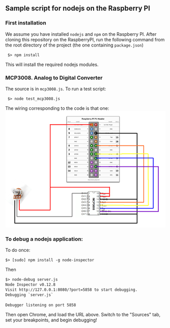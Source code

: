 ## Sample script for nodejs on the Raspberry PI

### First installation
We assume you have installed `nodejs` and `npm` on the Raspberry PI.
After cloning this repository on the RaspberryPI, run the following command from the root directory of the project
(the one containing `package.json`)
```
 $> npm install
```
This will install the required nodejs modules.

### MCP3008. Analog to Digital Converter
The source is in `mcp3008.js`.
To run a test script:
```
 $> node test_mcp3008.js
```
The wiring corresponding to the code is that one:
![MCP3008 wiring](./mcp3008.png "Wiring")

### To debug a nodejs application:

To do once:
```
$> [sudo] npm install -g node-inspector
```
Then
```
$> node-debug server.js
Node Inspector v0.12.8
Visit http://127.0.0.1:8080/?port=5858 to start debugging.
Debugging `server.js`

Debugger listening on port 5858
```

Then open Chrome, and load the URL above.
Switch to the "Sources" tab, set your breakpoints, and begin debugging!
